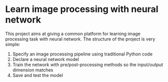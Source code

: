 # Learn image processing with neural network

This project aims at giving a common platform for learning image processing task with neural network.
The structure of the project is very simple:

1. Specify an image processing pipeline using traditional Python code
2. Declare a neural network model
3. Train the network with pre/post-processing methods so the input/output dimension matches
4. Save and test the model